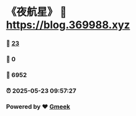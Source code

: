 # 《夜航星》 :link: https://blog.369988.xyz 
### :page_facing_up: [23](https://blog.369988.xyz/tag.html) 
### :speech_balloon: 0 
### :hibiscus: 6952 
### :alarm_clock: 2025-05-23 09:57:27 
### Powered by :heart: [Gmeek](https://github.com/Meekdai/Gmeek)
